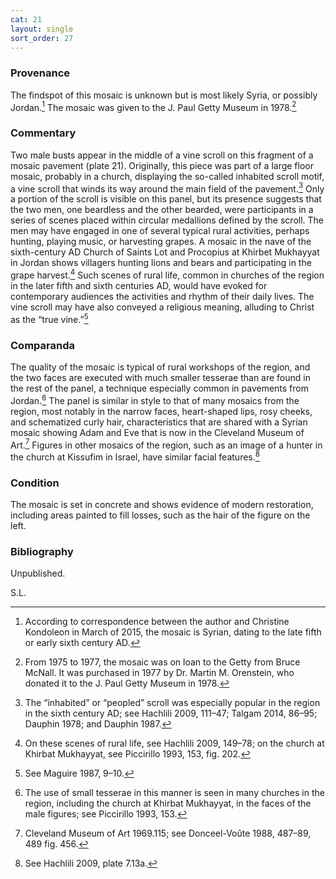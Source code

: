 ```yaml
---
cat: 21
layout: single
sort_order: 27
---
```

### Provenance

The findspot of this mosaic is unknown but is most likely Syria, or possibly Jordan.[^1] The mosaic was given to the J. Paul Getty Museum in 1978.[^2]

### Commentary

Two male busts appear in the middle of a vine scroll on this fragment of a mosaic pavement (plate 21). Originally, this piece was part of a large floor mosaic, probably in a church, displaying the so-called inhabited scroll motif, a vine scroll that winds its way around the main field of the pavement.[^3] Only a portion of the scroll is visible on this panel, but its presence suggests that the two men, one beardless and the other bearded, were participants in a series of scenes placed within circular medallions defined by the scroll. The men may have engaged in one of several typical rural activities, perhaps hunting, playing music, or harvesting grapes. A mosaic in the nave of the sixth-century AD <span class="popup pic" id="pic_48">Church of Saints Lot and Procopius</span> at <span class="popup location" id="loc_0007">Khirbet Mukhayyat</span> in Jordan shows villagers hunting lions and bears and participating in the grape harvest.[^4] Such scenes of rural life, common in churches of the region in the later fifth and sixth centuries AD, would have evoked for contemporary audiences the activities and rhythm of their daily lives. The vine scroll may have also conveyed a religious meaning, alluding to Christ as the “true vine.”[^5]

### Comparanda

The quality of the mosaic is typical of rural workshops of the region, and the two faces are executed with much smaller tesserae than are found in the rest of the panel, a technique especially common in pavements from Jordan.[^6] The panel is similar in style to that of many mosaics from the region, most notably in the narrow faces, heart-shaped lips, rosy cheeks, and schematized curly hair, characteristics that are shared with a Syrian mosaic showing <span class="popup pic" id="pic_49">Adam and Eve</span> that is now in the Cleveland Museum of Art.[^7] Figures in other mosaics of the region, such as an <span class="popup pic" id="pic_50">image of a hunter</span> in the church at <span class="popup location" id="loc_0008">Kissufim</span> in Israel, have similar facial features.[^8]

### Condition

The mosaic is set in concrete and shows evidence of modern restoration, including areas painted to fill losses, such as the hair of the figure on the left.

### Bibliography

Unpublished.

S.L.

[^1]: According to correspondence between the author and Christine Kondoleon in March of 2015, the mosaic is Syrian, dating to the late fifth or early sixth century AD.

[^2]: From 1975 to 1977, the mosaic was on loan to the Getty from Bruce McNall. It was purchased in 1977 by Dr. Martin M. Orenstein, who donated it to the J. Paul Getty Museum in 1978.

[^3]: The “inhabited” or “peopled” scroll was especially popular in the region in the sixth century AD; see Hachlili 2009, 111–47; Talgam 2014, 86–95; Dauphin 1978; and Dauphin 1987.

[^4]: On these scenes of rural life, see Hachlili 2009, 149–78; on the church at Khirbat Mukhayyat, see Piccirillo 1993, 153, fig. 202.

[^5]: See Maguire 1987, 9–10.

[^6]: The use of small tesserae in this manner is seen in many churches in the region, including the church at Khirbat Mukhayyat, in the faces of the male figures; see Piccirillo 1993, 153.

[^7]: Cleveland Museum of Art 1969.115; see Donceel-Voûte 1988, 487–89, 489 fig. 456.

[^8]: See Hachlili 2009, plate 7.13a.
